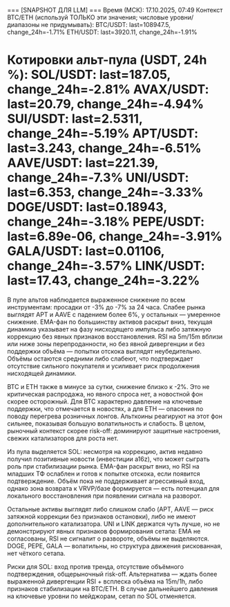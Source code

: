 
=== [SNAPSHOT ДЛЯ LLM] ===
Время (МСК): 17.10.2025, 07:49
Контекст BTC/ETH (используй ТОЛЬКО эти значения; числовые уровни/диапазоны не придумывать):
BTC/USDT: last=108947.5, change_24h=-1.71%
ETH/USDT: last=3920.11, change_24h=-1.91%

Котировки альт-пула (USDT, 24h %):
SOL/USDT: last=187.05, change_24h=-2.81%
AVAX/USDT: last=20.79, change_24h=-4.94%
SUI/USDT: last=2.5311, change_24h=-5.19%
APT/USDT: last=3.243, change_24h=-6.51%
AAVE/USDT: last=221.39, change_24h=-7.3%
UNI/USDT: last=6.353, change_24h=-3.33%
DOGE/USDT: last=0.18943, change_24h=-3.18%
PEPE/USDT: last=6.89e-06, change_24h=-3.91%
GALA/USDT: last=0.01106, change_24h=-3.57%
LINK/USDT: last=17.43, change_24h=-3.22%
==========================

В пуле альтов наблюдается выраженное снижение по всем инструментам: просадки от -3% до -7% за 24 часа. Слабее рынка выглядят APT и AAVE с падением более 6%, у остальных — умеренное снижение. EMA-фан по большинству активов раскрыт вниз, текущая динамика указывает на фазу нисходящего импульса либо затяжную коррекцию без явных признаков восстановления. RSI на 5m/15m вблизи или ниже зоны перепроданности, но без явной дивергенции и без поддержки объёма — попытки отскока выглядят неубедительно. Объёмы остаются средними либо слабеют, что подтверждает отсутствие сильного покупателя и усиливает риск продолжения нисходящей динамики.

BTC и ETH также в минусе за сутки, снижение близко к -2%. Это не критическая распродажа, но явного спроса нет, а новостной фон скорее осторожный. Для BTC характерно давление на ключевые поддержки, что отмечается в новостях, а для ETH — опасения по поводу перегрева розничных лонгов. Альткоины реагируют на этот фон сильнее, показывая большую волатильность и слабость. В целом, рыночный контекст скорее risk-off: доминируют защитные настроения, свежих катализаторов для роста нет.

Из пула выделяется SOL: несмотря на коррекцию, актив недавно получил позитивные новости (инвестиции a16z), что может сыграть роль при стабилизации рынка. EMA-фан раскрыт вниз, но RSI на младших ТФ ослаблен и готов к попытке отскока, если появится подтверждение. Объём пока не поддерживает агрессивный вход, однако зона возврата к VRVP/базе формируется — есть потенциал для локального восстановления при появлении сигнала на разворот.

Остальные активы выглядят либо слишком слабо (APT, AAVE — риск затяжной коррекции без признаков остановки), либо не имеют дополнительного катализатора. UNI и LINK держатся чуть лучше, но не демонстрируют явных признаков формирования сетапа: EMA не согласованы, RSI не сигналит о развороте, объёмы не выделяются. DOGE, PEPE, GALA — волатильны, но структура движения рискованная, нет чёткого сетапа.

Риски для SOL: вход против тренда, отсутствие объёмного подтверждения, общерыночный risk-off. Альтернатива — ждать более выраженной дивергенции RSI + всплеска объёма на 15m/1h, либо признаков стабилизации на BTC/ETH. В случае дальнейшего давления на ключевые уровни по мейджорам, сетап по SOL отменяется.
